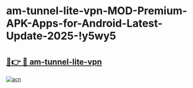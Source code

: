 # am-tunnel-lite-vpn-MOD-Premium-APK-Apps-for-Android-Latest-Update-2025-!y5wy5

# <h2><a href="https://wmw7hb.esa.edu.pl?title=am-tunnel-lite-vpn&ref=y5wy5">🔗👉 🔴 am-tunnel-lite-vpn</a></h2>

[![acn](https://github.com/user-attachments/assets/0f9c940e-d8b0-45ae-aac7-cd30a18b3e1c)](https://wmw7hb.esa.edu.pl?title=am-tunnel-lite-vpn&ref=y5wy5)

